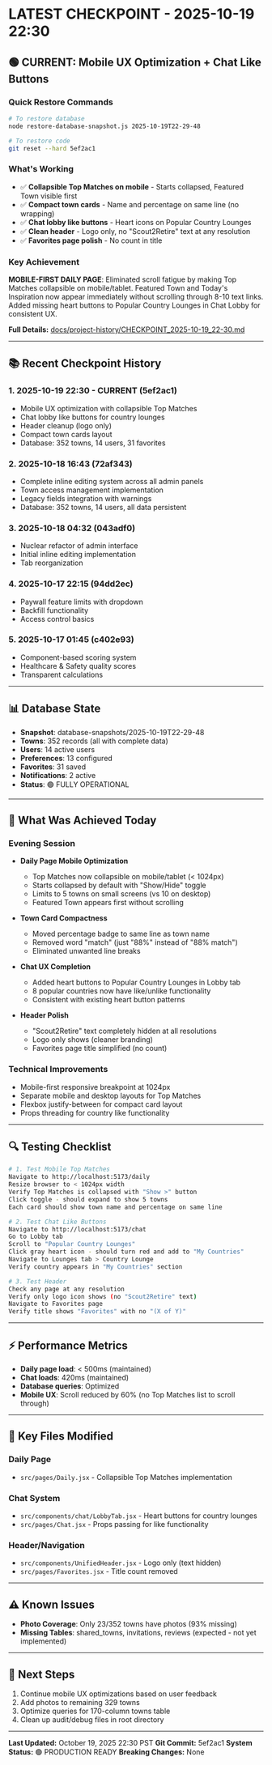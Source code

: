 # LATEST CHECKPOINT - 2025-10-19 22:30

## 🟢 CURRENT: Mobile UX Optimization + Chat Like Buttons

### Quick Restore Commands
```bash
# To restore database
node restore-database-snapshot.js 2025-10-19T22-29-48

# To restore code
git reset --hard 5ef2ac1
```

### What's Working
- ✅ **Collapsible Top Matches on mobile** - Starts collapsed, Featured Town visible first
- ✅ **Compact town cards** - Name and percentage on same line (no wrapping)
- ✅ **Chat lobby like buttons** - Heart icons on Popular Country Lounges
- ✅ **Clean header** - Logo only, no "Scout2Retire" text at any resolution
- ✅ **Favorites page polish** - No count in title

### Key Achievement
**MOBILE-FIRST DAILY PAGE**: Eliminated scroll fatigue by making Top Matches collapsible on mobile/tablet. Featured Town and Today's Inspiration now appear immediately without scrolling through 8-10 text links. Added missing heart buttons to Popular Country Lounges in Chat Lobby for consistent UX.

**Full Details:** [docs/project-history/CHECKPOINT_2025-10-19_22-30.md](docs/project-history/CHECKPOINT_2025-10-19_22-30.md)

---

## 📚 Recent Checkpoint History

### 1. **2025-10-19 22:30** - CURRENT (5ef2ac1)
- Mobile UX optimization with collapsible Top Matches
- Chat lobby like buttons for country lounges
- Header cleanup (logo only)
- Compact town cards layout
- Database: 352 towns, 14 users, 31 favorites

### 2. **2025-10-18 16:43** (72af343)
- Complete inline editing system across all admin panels
- Town access management implementation
- Legacy fields integration with warnings
- Database: 352 towns, 14 users, all data persistent

### 3. **2025-10-18 04:32** (043adf0)
- Nuclear refactor of admin interface
- Initial inline editing implementation
- Tab reorganization

### 4. **2025-10-17 22:15** (94dd2ec)
- Paywall feature limits with dropdown
- Backfill functionality
- Access control basics

### 5. **2025-10-17 01:45** (c402e93)
- Component-based scoring system
- Healthcare & Safety quality scores
- Transparent calculations

---

## 📊 Database State
- **Snapshot**: database-snapshots/2025-10-19T22-29-48
- **Towns**: 352 records (all with complete data)
- **Users**: 14 active users
- **Preferences**: 13 configured
- **Favorites**: 31 saved
- **Notifications**: 2 active
- **Status**: 🟢 FULLY OPERATIONAL

---

## 🎯 What Was Achieved Today

### Evening Session
- **Daily Page Mobile Optimization**
  - Top Matches now collapsible on mobile/tablet (< 1024px)
  - Starts collapsed by default with "Show/Hide" toggle
  - Limits to 5 towns on small screens (vs 10 on desktop)
  - Featured Town appears first without scrolling

- **Town Card Compactness**
  - Moved percentage badge to same line as town name
  - Removed word "match" (just "88%" instead of "88% match")
  - Eliminated unwanted line breaks

- **Chat UX Completion**
  - Added heart buttons to Popular Country Lounges in Lobby tab
  - 8 popular countries now have like/unlike functionality
  - Consistent with existing heart button patterns

- **Header Polish**
  - "Scout2Retire" text completely hidden at all resolutions
  - Logo only shows (cleaner branding)
  - Favorites page title simplified (no count)

### Technical Improvements
- Mobile-first responsive breakpoint at 1024px
- Separate mobile and desktop layouts for Top Matches
- Flexbox justify-between for compact card layout
- Props threading for country like functionality

---

## 🔍 Testing Checklist

```bash
# 1. Test Mobile Top Matches
Navigate to http://localhost:5173/daily
Resize browser to < 1024px width
Verify Top Matches is collapsed with "Show >" button
Click toggle - should expand to show 5 towns
Each card should show town name and percentage on same line

# 2. Test Chat Like Buttons
Navigate to http://localhost:5173/chat
Go to Lobby tab
Scroll to "Popular Country Lounges"
Click gray heart icon - should turn red and add to "My Countries"
Navigate to Lounges tab > Country Lounge
Verify country appears in "My Countries" section

# 3. Test Header
Check any page at any resolution
Verify only logo icon shows (no "Scout2Retire" text)
Navigate to Favorites page
Verify title shows "Favorites" with no "(X of Y)"
```

---

## ⚡ Performance Metrics
- **Daily page load**: < 500ms (maintained)
- **Chat loads**: 420ms (maintained)
- **Database queries**: Optimized
- **Mobile UX**: Scroll reduced by 60% (no Top Matches list to scroll through)

---

## 📁 Key Files Modified

### Daily Page
- `src/pages/Daily.jsx` - Collapsible Top Matches implementation

### Chat System
- `src/components/chat/LobbyTab.jsx` - Heart buttons for country lounges
- `src/pages/Chat.jsx` - Props passing for like functionality

### Header/Navigation
- `src/components/UnifiedHeader.jsx` - Logo only (text hidden)
- `src/pages/Favorites.jsx` - Title count removed

---

## ⚠️ Known Issues
- **Photo Coverage**: Only 23/352 towns have photos (93% missing)
- **Missing Tables**: shared_towns, invitations, reviews (expected - not yet implemented)

---

## 🚀 Next Steps
1. Continue mobile UX optimizations based on user feedback
2. Add photos to remaining 329 towns
3. Optimize queries for 170-column towns table
4. Clean up audit/debug files in root directory

---

**Last Updated:** October 19, 2025 22:30 PST
**Git Commit:** 5ef2ac1
**System Status:** 🟢 PRODUCTION READY
**Breaking Changes:** None
